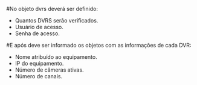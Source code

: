 #No objeto dvrs deverá ser definido:
* Quantos DVRS serão verificados.
* Usuário de acesso.
* Senha de acesso.

#E após deve ser informado os objetos com as informações de cada DVR:
* Nome atribuído ao equipamento.
* IP do equipamento.
* Número de câmeras ativas.
* Número de canais.
